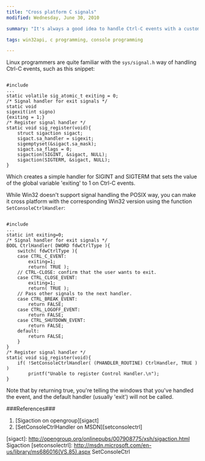 ```yaml
---
title: "Cross platform C signals"
modified: Wednesday, June 30, 2010

summary: "It's always a good idea to handle Ctrl-C events with a custom function to perform any necessary cleanup, this shows handling Ctrl-C events in Win32 and POSIX console"

tags: win32api, c programming, console programming

---
```


Linux programmers are quite familiar with the `sys/signal.h` way of
handling Ctrl-C events, such as this snippet:
<pre><code class="language-c">
#include <sys/signal.h>
...
static volatile sig_atomic_t exiting = 0;
/* Signal handler for exit signals */
static void
sigexit(int signo)
{exiting = 1;}
/* Register signal handler */
static void sig_register(void){
	struct sigaction sigact;
	sigact.sa_handler = sigexit;
	sigemptyset(&sigact.sa_mask);
	sigact.sa_flags = 0;
	sigaction(SIGINT, &sigact, NULL);
	sigaction(SIGTERM, &sigact, NULL);
}
</code></pre>
Which creates a simple handler for SIGINT and SIGTERM that sets the value of the
global variable 'exiting' to 1 on Ctrl-C events.

While Win32 doesn't support signal handling the POSIX way, you can make it cross platform with the corresponding Win32 version using the function <code>SetConsoleCtrlHandler</code>:
<pre><code class="language-c">
#include <windows.h>
...
static int exiting=0;
/* Signal handler for exit signals */
BOOL CtrlHandler( DWORD fdwCtrlType ){
	switch( fdwCtrlType ){
	case CTRL_C_EVENT:
		exiting=1;
		return( TRUE );
	// CTRL-CLOSE: confirm that the user wants to exit.
	case CTRL_CLOSE_EVENT:
		exiting=1;
		return( TRUE );
	// Pass other signals to the next handler.
	case CTRL_BREAK_EVENT:
		return FALSE;
	case CTRL_LOGOFF_EVENT:
		return FALSE;
	case CTRL_SHUTDOWN_EVENT:
		return FALSE;
	default:
		return FALSE;
	}
}
/* Register signal handler */
static void sig_register(void){
	if( !SetConsoleCtrlHandler( (PHANDLER_ROUTINE) CtrlHandler, TRUE ) )
		printf("Unable to register Control Handler.\n");
}
</code></pre>

Note that by returning true, you're telling the windows that you've handled the event, and the default handler (usually 'exit') will not be called.

###References###
1. [Sigaction on opengroup][sigact]
2. [SetConsoleCtrlHandler on MSDN][setconsolectrl]

[sigact]: http://opengroup.org/onlinepubs/007908775/xsh/sigaction.html Sigaction
[setconsolectrl]: http://msdn.microsoft.com/en-us/library/ms686016(VS.85).aspx SetConsoleCtrl

